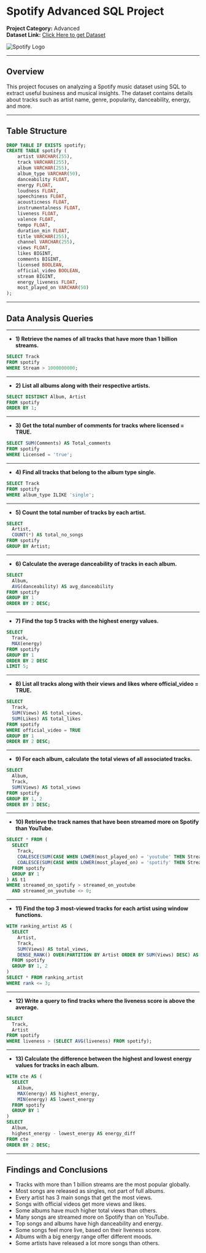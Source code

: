 
# Spotify Advanced SQL Project

**Project Category:** Advanced  
**Dataset Link:** [Click Here to get Dataset](https://www.kaggle.com/datasets/sanjanchaudhari/spotify-dataset)

![Spotify Logo](https://github.com/najirh/najirh-Spotify-Data-Analysis-using-SQL/blob/main/spotify_logo.jpg)

---

## Overview  
This project focuses on analyzing a Spotify music dataset using SQL to extract useful business and musical insights. The dataset contains details about tracks such as artist name, genre, popularity, danceability, energy, and more.

---

## Table Structure

```sql
DROP TABLE IF EXISTS spotify;
CREATE TABLE spotify (
    artist VARCHAR(255),
    track VARCHAR(255),
    album VARCHAR(255),
    album_type VARCHAR(50),
    danceability FLOAT,
    energy FLOAT,
    loudness FLOAT,
    speechiness FLOAT,
    acousticness FLOAT,
    instrumentalness FLOAT,
    liveness FLOAT,
    valence FLOAT,
    tempo FLOAT,
    duration_min FLOAT,
    title VARCHAR(255),
    channel VARCHAR(255),
    views FLOAT,
    likes BIGINT,
    comments BIGINT,
    licensed BOOLEAN,
    official_video BOOLEAN,
    stream BIGINT,
    energy_liveness FLOAT,
    most_played_on VARCHAR(50)
);
```

---

## Data Analysis Queries

---

* **1) Retrieve the names of all tracks that have more than 1 billion streams.**

```sql
SELECT Track 
FROM spotify
WHERE Stream > 1000000000;
```

---

* **2) List all albums along with their respective artists.**

```sql
SELECT DISTINCT Album, Artist 
FROM spotify
ORDER BY 1;
```

---

* **3) Get the total number of comments for tracks where licensed = TRUE.**

```sql
SELECT SUM(Comments) AS Total_comments
FROM spotify
WHERE Licensed = 'true';
```

---

* **4) Find all tracks that belong to the album type single.**

```sql
SELECT Track 
FROM spotify
WHERE album_type ILIKE 'single';
```

---

* **5) Count the total number of tracks by each artist.**

```sql
SELECT
  Artist,
  COUNT(*) AS total_no_songs
FROM spotify
GROUP BY Artist;
```

---

* **6) Calculate the average danceability of tracks in each album.**

```sql
SELECT 
  Album,
  AVG(danceability) AS avg_danceability
FROM spotify
GROUP BY 1
ORDER BY 2 DESC;
```

---

* **7) Find the top 5 tracks with the highest energy values.**

```sql
SELECT 
  Track,
  MAX(energy)
FROM spotify
GROUP BY 1
ORDER BY 2 DESC
LIMIT 5;
```

---

* **8) List all tracks along with their views and likes where official_video = TRUE.**

```sql
SELECT 
  Track,
  SUM(Views) AS total_views,
  SUM(Likes) AS total_likes
FROM spotify
WHERE official_video = TRUE
GROUP BY 1
ORDER BY 2 DESC;
```

---

* **9) For each album, calculate the total views of all associated tracks.**

```sql
SELECT 
  Album,
  Track,
  SUM(Views) AS total_views
FROM spotify
GROUP BY 1, 2
ORDER BY 3 DESC;
```

---

* **10) Retrieve the track names that have been streamed more on Spotify than YouTube.**

```sql
SELECT * FROM (
  SELECT 
    Track,
    COALESCE(SUM(CASE WHEN LOWER(most_played_on) = 'youtube' THEN Stream END), 0) AS streamed_on_youtube,
    COALESCE(SUM(CASE WHEN LOWER(most_played_on) = 'spotify' THEN Stream END), 0) AS streamed_on_spotify
  FROM spotify
  GROUP BY 1
) AS t1
WHERE streamed_on_spotify > streamed_on_youtube
  AND streamed_on_youtube <> 0;
```

---

* **11) Find the top 3 most-viewed tracks for each artist using window functions.**

```sql
WITH ranking_artist AS (
  SELECT 
    Artist,
    Track,
    SUM(Views) AS total_views,
    DENSE_RANK() OVER(PARTITION BY Artist ORDER BY SUM(Views) DESC) AS rank
  FROM spotify
  GROUP BY 1, 2
)
SELECT * FROM ranking_artist
WHERE rank <= 3;
```

---

* **12) Write a query to find tracks where the liveness score is above the average.**

```sql
SELECT
  Track,
  Artist
FROM spotify
WHERE liveness > (SELECT AVG(liveness) FROM spotify);
```

---

* **13) Calculate the difference between the highest and lowest energy values for tracks in each album.**

```sql
WITH cte AS (
  SELECT
    Album,
    MAX(energy) AS highest_energy,
    MIN(energy) AS lowest_energy
  FROM spotify
  GROUP BY 1
)
SELECT 
  Album,
  highest_energy - lowest_energy AS energy_diff
FROM cte
ORDER BY 2 DESC;
```

---

## Findings and Conclusions

* Tracks with more than 1 billion streams are the most popular globally.  
* Most songs are released as singles, not part of full albums.  
* Every artist has 3 main songs that get the most views.  
* Songs with official videos get more views and likes.  
* Some albums have much higher total views than others.  
* Many songs are streamed more on Spotify than on YouTube.  
* Top songs and albums have high danceability and energy.  
* Some songs feel more live, based on their liveness score.  
* Albums with a big energy range offer different moods.  
* Some artists have released a lot more songs than others.  
